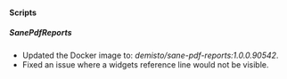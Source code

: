 
#### Scripts

##### SanePdfReports

- Updated the Docker image to: *demisto/sane-pdf-reports:1.0.0.90542*.
- Fixed an issue where a widgets reference line would not be visible.
